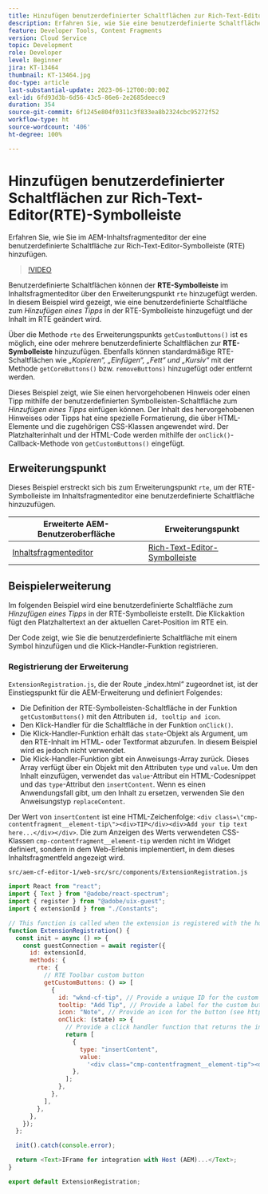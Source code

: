 ```yaml
---
title: Hinzufügen benutzerdefinierter Schaltflächen zur Rich-Text-Editor(RTE)-Symbolleiste
description: Erfahren Sie, wie Sie eine benutzerdefinierte Schaltfläche zur Rich-Text-Editor (RTE)-Symbolleiste im AEM-Inhaltsfragmenteditor hinzufügen
feature: Developer Tools, Content Fragments
version: Cloud Service
topic: Development
role: Developer
level: Beginner
jira: KT-13464
thumbnail: KT-13464.jpg
doc-type: article
last-substantial-update: 2023-06-12T00:00:00Z
exl-id: 6fd93d3b-6d56-43c5-86e6-2e2685deecc9
duration: 354
source-git-commit: 6f1245e804f0311c3f833ea8b2324cbc95272f52
workflow-type: ht
source-wordcount: '406'
ht-degree: 100%

---
```


# Hinzufügen benutzerdefinierter Schaltflächen zur Rich-Text-Editor(RTE)-Symbolleiste

Erfahren Sie, wie Sie im AEM-Inhaltsfragmenteditor der eine benutzerdefinierte Schaltfläche zur Rich-Text-Editor-Symbolleiste (RTE) hinzufügen.

>[!VIDEO](https://video.tv.adobe.com/v/3420768?quality=12&learn=on)

Benutzerdefinierte Schaltflächen können der **RTE-Symbolleiste** im Inhaltsfragmenteditor über den Erweiterungspunkt `rte` hinzugefügt werden. In diesem Beispiel wird gezeigt, wie eine benutzerdefinierte Schaltfläche zum _Hinzufügen eines Tipps_ in der RTE-Symbolleiste hinzugefügt und der Inhalt im RTE geändert wird.

Über die Methode `rte` des Erweiterungspunkts `getCustomButtons()` ist es möglich, eine oder mehrere benutzerdefinierte Schaltflächen zur **RTE-Symbolleiste** hinzuzufügen. Ebenfalls können standardmäßige RTE-Schaltflächen wie _„Kopieren“, „Einfügen“, „Fett“ und „Kursiv“_ mit der Methode `getCoreButtons()` bzw. `removeButtons)` hinzugefügt oder entfernt werden.

Dieses Beispiel zeigt, wie Sie einen hervorgehobenen Hinweis oder einen Tipp mithilfe der benutzerdefinierten Symbolleisten-Schaltfläche zum _Hinzufügen eines Tipps_ einfügen können. Der Inhalt des hervorgehobenen Hinweises oder Tipps hat eine spezielle Formatierung, die über HTML-Elemente und die zugehörigen CSS-Klassen angewendet wird. Der Platzhalterinhalt und der HTML-Code werden mithilfe der `onClick()`-Callback-Methode von `getCustomButtons()` eingefügt.

## Erweiterungspunkt

Dieses Beispiel erstreckt sich bis zum Erweiterungspunkt `rte`, um der RTE-Symbolleiste im Inhaltsfragmenteditor eine benutzerdefinierte Schaltfläche hinzuzufügen.

| Erweiterte AEM-Benutzeroberfläche | Erweiterungspunkt |
| ------------------------ | --------------------- | 
| [Inhaltsfragmenteditor](https://developer.adobe.com/uix/docs/services/aem-cf-editor/) | [Rich-Text-Editor-Symbolleiste](https://developer.adobe.com/uix/docs/services/aem-cf-editor/api/rte-toolbar/) |

## Beispielerweiterung

Im folgenden Beispiel wird eine benutzerdefinierte Schaltfläche zum _Hinzufügen eines Tipps_ in der RTE-Symbolleiste erstellt. Die Klickaktion fügt den Platzhaltertext an der aktuellen Caret-Position im RTE ein.

Der Code zeigt, wie Sie die benutzerdefinierte Schaltfläche mit einem Symbol hinzufügen und die Klick-Handler-Funktion registrieren.

### Registrierung der Erweiterung

`ExtensionRegistration.js`, die der Route „index.html“ zugeordnet ist, ist der Einstiegspunkt für die AEM-Erweiterung und definiert Folgendes:

+ Die Definition der RTE-Symbolleisten-Schaltfläche in der Funktion `getCustomButtons()` mit den Attributen `id, tooltip and icon`.
+ Den Klick-Handler für die Schaltfläche in der Funktion `onClick()`.
+ Die Klick-Handler-Funktion erhält das `state`-Objekt als Argument, um den RTE-Inhalt im HTML- oder Textformat abzurufen. In diesem Beispiel wird es jedoch nicht verwendet.
+ Die Klick-Handler-Funktion gibt ein Anweisungs-Array zurück. Dieses Array verfügt über ein Objekt mit den Attributen `type` und `value`. Um den Inhalt einzufügen, verwendet das `value`-Attribut ein HTML-Codesnippet und das `type`-Attribut den `insertContent`. Wenn es einen Anwendungsfall gibt, um den Inhalt zu ersetzen, verwenden Sie den Anweisungstyp `replaceContent`.

Der Wert von `insertContent` ist eine HTML-Zeichenfolge: `<div class=\"cmp-contentfragment__element-tip\"><div>TIP</div><div>Add your tip text here...</div></div>`. Die zum Anzeigen des Werts verwendeten CSS-Klassen `cmp-contentfragment__element-tip` werden nicht im Widget definiert, sondern in dem Web-Erlebnis implementiert, in dem dieses Inhaltsfragmentfeld angezeigt wird.


`src/aem-cf-editor-1/web-src/src/components/ExtensionRegistration.js`

```javascript
import React from "react";
import { Text } from "@adobe/react-spectrum";
import { register } from "@adobe/uix-guest";
import { extensionId } from "./Constants";

// This function is called when the extension is registered with the host and runs in an iframe in the Content Fragment Editor browser window.
function ExtensionRegistration() {
  const init = async () => {
    const guestConnection = await register({
      id: extensionId,
      methods: {
        rte: {
          // RTE Toolbar custom button
          getCustomButtons: () => [
            {
              id: "wknd-cf-tip", // Provide a unique ID for the custom button
              tooltip: "Add Tip", // Provide a label for the custom button
              icon: "Note", // Provide an icon for the button (see https://spectrum.adobe.com/page/icons/ for a list of available icons)
              onClick: (state) => {
                // Provide a click handler function that returns the instructions array with type and value. This example inserts the HTML snippet for TIP content.
                return [
                  {
                    type: "insertContent",
                    value:
                      '<div class="cmp-contentfragment__element-tip"><div>TIP</div><div>Add your tip text here...</div></div>',
                  },
                ];
              },
            },
          ],
        },
      },
    });
  };

  init().catch(console.error);

  return <Text>IFrame for integration with Host (AEM)...</Text>;
}

export default ExtensionRegistration;
```
